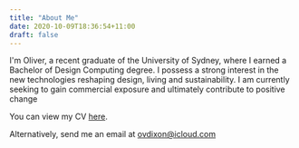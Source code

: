 ```yaml
---
title: "About Me"
date: 2020-10-09T18:36:54+11:00
draft: false
---
```


I'm Oliver, a recent graduate of the University of Sydney, where I earned a Bachelor of Design Computing degree. I possess a strong interest in the new technologies reshaping design, living and sustainability. I am currently seeking to gain commercial exposure and ultimately contribute to positive change

You can view my CV [here](/CV.pdf).

Alternatively, send me an email at ovdixon@icloud.com

